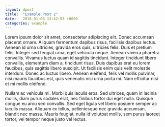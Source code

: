 ```yaml
---
layout: dpost
title:  "Example Post 2"
date:   2016-01-06 13:42:53 +0000
categories: example
---
```


Lorem ipsum dolor sit amet, consectetur adipiscing elit. Donec accumsan placerat ornare. Aliquam fermentum dapibus risus, facilisis dapibus lectus. Aenean id urna ultricies, gravida eros quis, ultricies felis. Duis et pretium felis. Integer sed feugiat urna, eget vehicula neque. Aenean viverra pharetra convallis. Vivamus luctus quam id sagittis tincidunt. Integer tincidunt libero convallis, elementum diam a, tincidunt risus. Duis dapibus erat eu lorem faucibus, quis sagittis libero suscipit. Ut facilisis enim quis velit molestie interdum. Donec ac luctus libero. Aenean eleifend, felis vel mollis pulvinar, nisi mauris faucibus est, quis venenatis nisi urna porta mi. Nam efficitur nisi et mi mollis eleifend.

Nullam ac vehicula mi. Morbi quis iaculis eros. Sed ultrices, quam in lacinia mollis, diam purus sodales erat, nec finibus tortor dui eget nulla. Quisque congue eu arcu sed convallis. Sed eget ligula vel libero posuere semper ac iaculis massa. Aliquam ex tellus, pellentesque nec gravida accumsan, blandit nec massa. Mauris feugiat, nulla id volutpat mollis, sem purus laoreet tortor, vel tempor neque justo vel lectus.
